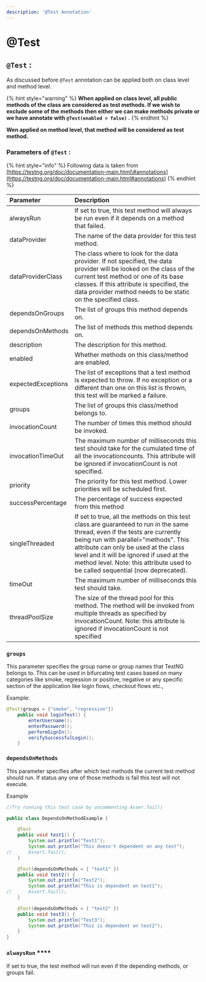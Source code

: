 ```yaml
---
description: '@Test Annotation'
---
```


# @Test

## `@Test` :

As discussed before `@Test` annotation can be applied both on class level and method level.

{% hint style="warning" %}
**When applied on class level, all public methods of the class are considered as test methods. If we wish to exclude some of the methods then either we can make methods private or we have annotate with `@Test(enabled = false)` .**
{% endhint %}

**Wen applied on method level, that method will be considered as test method.**

### **Parameters of `@Test` :**

{% hint style="info" %}
Following data is taken from [https://testng.org/doc/documentation-main.html\#annotations](https://testng.org/doc/documentation-main.html#annotations)
{% endhint %}

| **Parameter** | Description |
| :--- | :--- |
| alwaysRun | If set to true, this test method will always be run even if it depends on a method that failed. |
| dataProvider | The name of the data provider for this test method. |
| dataProviderClass | The class where to look for the data provider. If not specified, the data provider will be looked on the class of the current test method or one of its base classes. If this attribute is specified, the data provider method needs to be static on the specified class. |
| dependsOnGroups | The list of groups this method depends on. |
| dependsOnMethods | The list of methods this method depends on. |
| description | The description for this method. |
| enabled | Whether methods on this class/method are enabled. |
| expectedExceptions | The list of exceptions that a test method is expected to throw. If no exception or a different than one on this list is thrown, this test will be marked a failure. |
| groups | The list of groups this class/method belongs to. |
| invocationCount | The number of times this method should be invoked. |
| invocationTimeOut | The maximum number of milliseconds this test should take for the cumulated time of all the invocationcounts. This attribute will be ignored if invocationCount is not specified. |
| priority | The priority for this test method. Lower priorities will be scheduled first. |
| successPercentage | The percentage of success expected from this method |
| singleThreaded | If set to true, all the methods on this test class are guaranteed to run in the same thread, even if the tests are currently being run with parallel="methods". This attribute can only be used at the class level and it will be ignored if used at the method level. Note: this attribute used to be called sequential \(now deprecated\). |
| timeOut | The maximum number of milliseconds this test should take. |
| threadPoolSize | The size of the thread pool for this method. The method will be invoked from multiple threads as specified by invocationCount. Note: this attribute is ignored if invocationCount is not specified |

### `groups` 

This parameter specifies the group name or group names that TestNG belongs to. This can be used in bifurcating test cases based on many categories like smoke, regression or positive, negative or any specific section of the application like login flows, checkout flows etc.,

Example:

```java
@Test(groups = {"smoke", "regression"})
	public void loginTest() {
		enterUsername();
		enterPassword();
		performSignIn();
		verifySuccessfulLogin();
	}
```

### **`dependsOnMethods`** 

This parameter specifies after which test methods the current test method should run. If status any one of those methods is fail this test will not execute.

Example

```java
//Try running this test case by uncommenting Asser.fail()

public class DependsOnMethodExample {

	@Test
	public void test1() {
		System.out.println("Test1");
		System.out.println("This doesn't dependent on any test");
//		Assert.fail();
	}

	@Test(dependsOnMethods = { "test1" })
	public void test2() {
		System.out.println("Test2");
		System.out.println("This is dependent on test1");
//		Assert.fail();
	}

	@Test(dependsOnMethods = { "test2" })
	public void test3() {
		System.out.println("Test3");
		System.out.println("This is dependent on test2");
	}
}
```

### `alwaysRun` ****

If set to true, the test method will run even if the depending methods, or groups fail.

